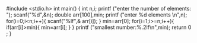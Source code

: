 #include <stdio.h>
int main()
{
int n,i;
printf ("enter the number of elements: ");
scanf("%d",&n);
double arr[100],min;
printf ("enter %d elements \n",n);
for(i=0;i<n;i++){
scanf("%lf",& arr[i]);
}
min=arr[0];
for(i=1;i>=n;i++){
if(arr[i]>min){
min=arr[i];
}
}
printf ("smallest number:%.2lf\n",min);
return 0 ;
}

